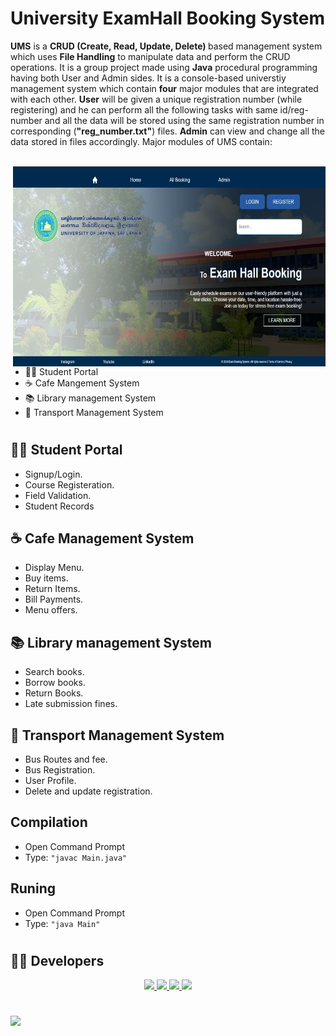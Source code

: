 

# University ExamHall Booking System

<b>UMS</b> is a <b>CRUD (Create, Read, Update, Delete) </b> based management system which uses <b> File Handling</b> to manipulate data and perform the CRUD operations. It is a group project made using <b> Java</b> procedural programming having both User and Admin sides. It is a console-based universtiy management system which contain <b>four</b> major modules that are integrated with each other. <b> User</b> will be given a unique registration number (while registering) and he can perform all the following tasks with same id/reg-number and all the data will be stored using the same registration number in corresponding (<b>"reg_number.txt"</b>) files. <b> Admin</b> can view and change all the data stored in files accordingly. Major modules of UMS contain:<br> <br> 

<img align="right" alt="GIF" src="Home.jpeg" width="500" height="320" />

- 🙋‍♂️ Student Portal
- ☕ Cafe Mangement System
- 📚 Library management System
- 🚌 Transport Management System <br>


# 

## 🙋‍♂️ Student Portal
- Signup/Login.
- Course Registeration.
- Field Validation.
- Student Records

## ☕ Cafe Management System
- Display Menu.
- Buy items.
- Return Items.
- Bill Payments.
- Menu offers.

## 📚 Library management System
- Search books.
- Borrow books.
- Return Books.
- Late submission fines.

## 🚌 Transport Management System
- Bus Routes and fee.
- Bus Registration.
- User Profile.
- Delete and update registration.

## Compilation

- Open Command Prompt
- Type: ``"javac Main.java"``

## Runing

- Open Command Prompt
- Type: ``"java Main"``

#
<!--Developers Account!-->
## 👨‍💻 Developers 

<div align="center">
 <a href="https://github.com/m-qasim-ali">
    <img src="https://img.shields.io/badge/Qasim_Ali-000.svg?&style=for-the-badge&logo=github&logoColor=white" />
 </a>
 <a href="https://github.com/Daoud-Hussain">
    <img src="https://img.shields.io/badge/Daoud_Hussain-000.svg?&style=for-the-badge&logo=github&logoColor=white" />
 </a> 
 <a href="https://github.com/shahzaneer">
    <img src="https://img.shields.io/badge/Shahzaneer_Ahmed-000.svg?&style=for-the-badge&logo=github&logoColor=white" />
 </a>
 <a href="https://github.com/Sameem-Amjad">
    <img src="https://img.shields.io/badge/Sameem_Amjad-000.svg?&style=for-the-badge&logo=github&logoColor=white" />
 </a>
 
 </div>
 <div align="center" >
 </div>
 
 #
<!--Typing Animation!-->
 <img src="https://readme-typing-svg.herokuapp.com?font=Open+Sans&color000&width=500&lines=Show+Some+Love+By+Giving+it+A+⭐.." >
